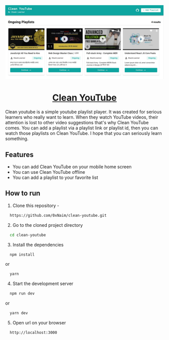 <!-- PROJECT COVER IMAGE -->
<div align='center'>
  <img src='https://github.com/0xNaim/clean-youtube/blob/main/public/clean-youtube.jpg?raw=true' />
  <h1 align='center'><a href='https://clean-youtube-mocha.vercel.app/' target='_blank'>Clean YouTube</a></h1>
</div>

<!-- PROJECT DESCRIPTIONS -->
<p>
  Clean youtube is a simple youtube playlist player. It was created for serious learners who really want to learn. When they watch YouTube videos, their attention is lost to other video suggestions that's why Clean YouTube comes. You can add a playlist via a playlist link or playlist id, then you can watch those playlists on Clean YouTube. I hope that you can seriously learn something.
</p>

<!-- FEATURES -->
## Features
  * You can add Clean YouTube on your mobile home screen
  * You can use Clean YouTube offline
  * You can add a playlist to your favorite list

<!-- HOW TO RUN -->
## How to run

1. Clone this repository -
```sh
  https://github.com/0xNaim/clean-youtube.git
```

2. Go to the cloned project directory
```sh
  cd clean-youtube
```

3. Install the dependencies
```sh
  npm install
```
or
```sh
  yarn
```

4. Start the development server
```sh
  npm run dev
```
or
```sh
  yarn dev
```

5. Open url on your browser
```sh
  http://localhost:3000
```
